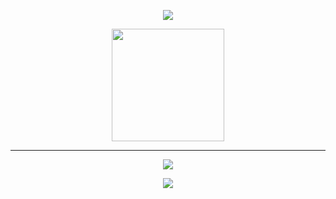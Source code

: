 
<p align="center"> <img src="https://discord.c99.nl/widget/theme-4/340626978313076747.png"/> </p>

<p align="center"> <a href="https://github.com/rickjosee"> <img height="180em" src="https://github-readme-stats.vercel.app/api?username=rickjosee&show_icons=true&theme=tokyonight&include_all_commits=true&count_private=true"/> </p>
  
____
  
<p align="center"> <img src="https://github.com/rickjosee/rickjosee/blob/output/github-contribution-grid-snake.svg"/> </p>

<p align="center">  <img src="https://skillicons.dev/icons?i=js,nodejs,heroku,mongodb,git,github"> </p>
